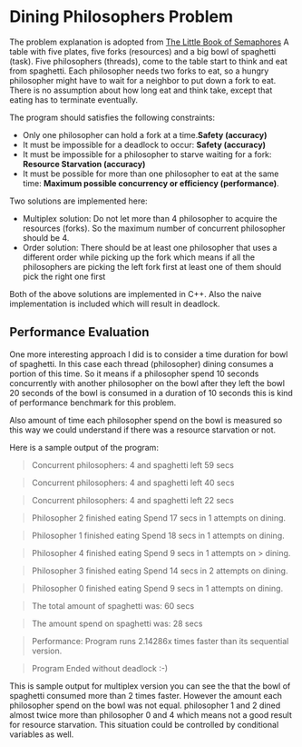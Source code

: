 # Dining Philosophers Problem

The problem explanation is adopted from [The Little Book of Semaphores][book_semaphores] 
A table with five plates, five forks (resources) and a big bowl of spaghetti (task). Five philosophers (threads), come to the table start to think and eat from spaghetti. Each philosopher needs two forks to eat, so a hungry philosopher might have to wait for a neighbor to put down a fork to eat. There is no assumption about how long eat and think take, except that eating has to terminate eventually.

The program should satisfies the following constraints:
* Only one philosopher can hold a fork at a time.**Safety (accuracy)**
* It must be impossible for a deadlock to occur: **Safety (accuracy)**
* It must be impossible for a philosopher to starve waiting for a fork: **Resource Starvation (accuracy)**
* It must be possible for more than one philosopher to eat at the same time: **Maximum possible concurrency or efficiency (performance)**.

Two solutions are implemented here:
* Multiplex solution: Do not let more than 4 philosopher to acquire the resources (forks). So the maximum number of concurrent philosopher should be 4.
* Order solution: There should be at least one philosopher that uses a different order while picking up the fork which means if all the philosophers are picking the left fork first at least one of them should pick the right one first

Both of the above solutions are implemented in C++. Also the naive implementation is included which will result in deadlock.

## Performance Evaluation

One more interesting approach I did is to consider a time duration for bowl of spaghetti. In this case each thread (philosopher) dining consumes a portion of this time. So it means if a philosopher spend 10 seconds concurrently with another philosopher on the bowl after they left the bowl 20 seconds of the bowl is consumed in a duration of 10 seconds this is kind of performance benchmark for this problem.

Also amount of time each philosopher spend on the bowl is measured so this way we could understand if there was a resource starvation or not.

Here is a sample output of the program:

> Concurrent philosophers: 4 and spaghetti left 59 secs

> Concurrent philosophers: 4 and spaghetti left 40 secs

> Concurrent philosophers: 4 and spaghetti left 22 secs

> Philosopher 2 finished eating Spend 17 secs in 1 attempts on dining.

> Philosopher 1 finished eating Spend 18 secs in 1 attempts on dining.

> Philosopher 4 finished eating Spend 9 secs in 1 attempts on > dining.

> Philosopher 3 finished eating Spend 14 secs in 2 attempts on dining.

> Philosopher 0 finished eating Spend 9 secs in 1 attempts on dining.

> The total amount of spaghetti was: 60 secs

> The amount spend on spaghetti was: 28 secs

> Performance: Program runs 2.14286x times faster than its sequential version.

> Program Ended without deadlock :-)

This is sample output for multiplex version you can see the that the bowl of spaghetti consumed more than 2 times faster. However the amount each philosopher spend on the bowl was not equal. philosopher 1 and 2 dined almost twice more than philosopher 0 and 4 which means not a good result for resource starvation.
This situation could be controlled by conditional variables as well.



[book_semaphores]: greenteapress.com/semaphores/LittleBookOfSemaphores.pdf


